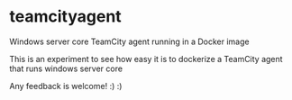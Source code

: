 # teamcityagent
Windows server core TeamCity agent running in a Docker image

This is an experiment to see how easy it is to dockerize a TeamCity agent that runs windows server core

Any feedback is welcome! :) :)
